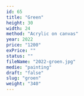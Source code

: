 ```yaml
---
id: 65
title: "Green"
height: 30
width: 24
method: "Acrylic on canvas"
year: 2022
price: "1200"
exPrice: ""
status: ""
fileName: "2022-groen.jpg"
medie: "painting"
draft: "false"
slug: "groen"
weight: "340"
---
```

